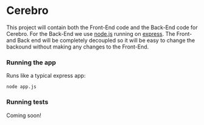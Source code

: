 # Cerebro

This project will contain both the Front-End code and the Back-End code for Cerebro. For the Back-End we use [node.js](https://nodejs.org) running on [express](http://expressjs.com). The Front-and Back end will be completely decoupled so it will be easy to change the backound without making any changes to the Front-End.

### Running the app

Runs like a typical express app:

    node app.js

### Running tests

Coming soon!
